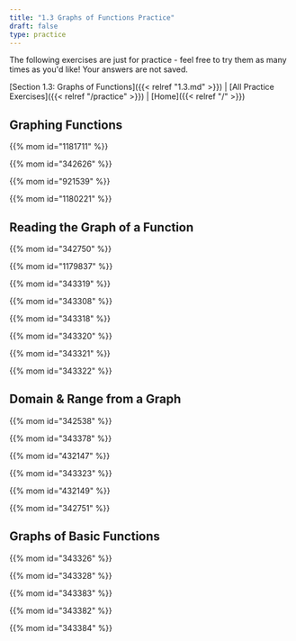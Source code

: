 ```yaml
---
title: "1.3 Graphs of Functions Practice"
draft: false
type: practice
---
```


The following exercises are just for practice - feel free to try them as many times as you'd like! Your answers are not saved.

[Section 1.3: Graphs of Functions]({{< relref "1.3.md" >}}) | [All Practice Exercises]({{< relref "/practice" >}}) | [Home]({{< relref "/" >}})

## Graphing Functions
{{% mom id="1181711" %}}

{{% mom id="342626" %}}

{{% mom id="921539" %}}

{{% mom id="1180221" %}}

## Reading the Graph of a Function
{{% mom id="342750" %}}

{{% mom id="1179837" %}}

{{% mom id="343319" %}}

{{% mom id="343308" %}}

{{% mom id="343318" %}}

{{% mom id="343320" %}}

{{% mom id="343321" %}}

{{% mom id="343322" %}}

## Domain & Range from a Graph
{{% mom id="342538" %}}

{{% mom id="343378" %}}

{{% mom id="432147" %}}

{{% mom id="343323" %}}

{{% mom id="432149" %}}

{{% mom id="342751" %}}

## Graphs of Basic Functions
{{% mom id="343326" %}}

{{% mom id="343328" %}}

{{% mom id="343383" %}}

{{% mom id="343382" %}}

{{% mom id="343384" %}}